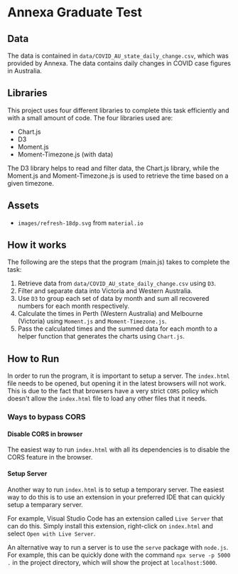 # Annexa Graduate Test

## Data
The data is contained in `data/COVID_AU_state_daily_change.csv`, which was provided by Annexa. The data contains daily changes in COVID case figures in Australia.

## Libraries
This project uses four different libraries to complete this task efficiently and with a small amount of code. The four libraries used are:

* Chart.js
* D3
* Moment.js
* Moment-Timezone.js (with data)

The D3 library helps to read and filter data, the Chart.js library, while the Moment.js and Moment-Timezone.js is used to retrieve the time based on a given timezone.

## Assets
* `images/refresh-18dp.svg` from `material.io`

## How it works
The following are the steps that the program (main.js) takes to complete the task:

1. Retrieve data from `data/COVID_AU_state_daily_change.csv` using `D3`.
2. Filter and separate data into Victoria and Western Australia.
3. Use `D3` to group each set of data by month and sum all recovered numbers for each month respectively.
4. Calculate the times in Perth (Western Australia) and Melbourne (Victoria) using `Moment.js` and `Moment-Timezone.js`.
5. Pass the calculated times and the summed data for each month to a helper function that generates the charts using `Chart.js`.

## How to Run
In order to run the program, it is important to setup a server. The `index.html` file needs to be opened, but opening it in the latest browsers will not work. This is due to the fact that browsers have a very strict `CORS` policy which doesn't allow the `index.html` file to load any other files that it needs.

### Ways to bypass CORS

#### Disable CORS in browser
The easiest way to run `index.html` with all its dependencies is to disable the CORS feature in the browser.

#### Setup Server
Another way to run `index.html` is to setup a temporary server. The easiest way to do this is to use an extension in your preferred IDE that can quickly setup a temparary server.

For example, Visual Studio Code has an extension called `Live Server` that can do this. Simply install this extension, right-click on `index.html` and select `Open with Live Server`.

An alternative way to run a server is to use the `serve` package with `node.js`. For example, this can be quickly done with the command `npx serve -p 5000 .` in the project directory, which will show the project at `localhost:5000`.